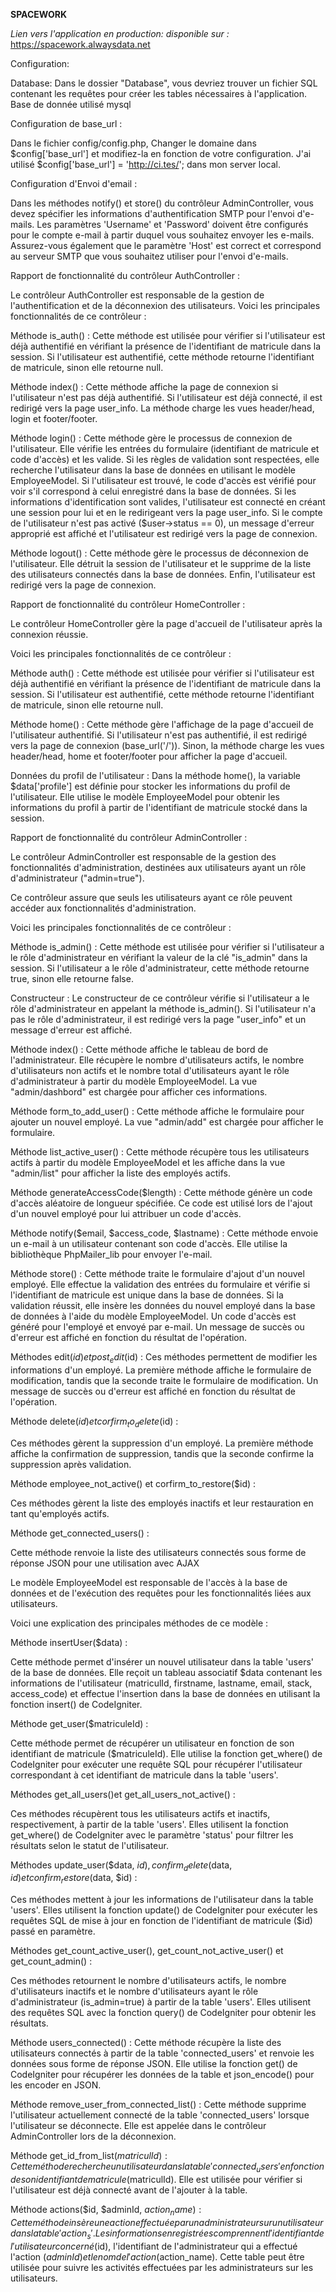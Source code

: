 **SPACEWORK**





*Lien vers l'application en production: disponible sur :* https://spacework.alwaysdata.net


Configuration:


Database:
Dans le dossier "Database", vous devriez trouver un fichier SQL contenant les requêtes pour créer les tables nécessaires à l'application. 
Base de donnée utilisé mysql

Configuration de base_url :

Dans le fichier config/config.php, Changer le domaine dans $config['base_url'] et modifiez-la en fonction de votre configuration.
J'ai utilisé $config['base_url'] = 'http://ci.tes/'; dans mon server local.

Configuration d'Envoi d'email :

Dans les méthodes notify() et store() du contrôleur AdminController, 
vous devez spécifier les informations d'authentification SMTP pour l'envoi d'e-mails. Les paramètres 'Username' et 'Password' doivent être configurés pour le compte e-mail à partir duquel vous souhaitez envoyer les e-mails. 
Assurez-vous également que le paramètre 'Host' est correct et correspond au serveur SMTP que vous souhaitez utiliser pour l'envoi d'e-mails.





Rapport de fonctionnalité du contrôleur AuthController :

Le contrôleur AuthController est responsable de la gestion de l'authentification et de la déconnexion des utilisateurs.
 Voici les principales fonctionnalités de ce contrôleur :

Méthode is_auth() : 
Cette méthode est utilisée pour vérifier si l'utilisateur est déjà authentifié en vérifiant la présence de l'identifiant de matricule dans la session. 
Si l'utilisateur est authentifié, cette méthode retourne l'identifiant de matricule, sinon elle retourne null.

Méthode index() : 
Cette méthode affiche la page de connexion si l'utilisateur n'est pas déjà authentifié. Si l'utilisateur est déjà connecté, 
il est redirigé vers la page user_info. La méthode charge les vues header/head, login et footer/footer.

Méthode login() : 
Cette méthode gère le processus de connexion de l'utilisateur. Elle vérifie les entrées du formulaire (identifiant de matricule et code d'accès) et les valide.
Si les règles de validation sont respectées, elle recherche l'utilisateur dans la base de données en utilisant le modèle EmployeeModel. Si l'utilisateur est trouvé, le code d'accès est vérifié pour voir s'il correspond à celui enregistré dans la base de données. 
Si les informations d'identification sont valides, l'utilisateur est connecté en créant une session pour lui et en le redirigeant vers la page user_info. Si le compte de l'utilisateur n'est pas activé ($user->status == 0), un message d'erreur approprié est affiché et l'utilisateur est redirigé vers la page de connexion.

Méthode logout() : 
Cette méthode gère le processus de déconnexion de l'utilisateur. Elle détruit la session de l'utilisateur et le supprime de la liste des utilisateurs connectés dans la base de données.
 Enfin, l'utilisateur est redirigé vers la page de connexion.




Rapport de fonctionnalité du contrôleur HomeController :

Le contrôleur HomeController gère la page d'accueil de l'utilisateur après la connexion réussie. 


Voici les principales fonctionnalités de ce contrôleur :

Méthode auth() : 
Cette méthode est utilisée pour vérifier si l'utilisateur est déjà authentifié en vérifiant la présence de l'identifiant de matricule dans la session. 
Si l'utilisateur est authentifié, cette méthode retourne l'identifiant de matricule, sinon elle retourne null.

Méthode home() : 
Cette méthode gère l'affichage de la page d'accueil de l'utilisateur authentifié. Si l'utilisateur n'est pas authentifié, 
il est redirigé vers la page de connexion (base_url('/')). Sinon, la méthode charge les vues header/head, home et footer/footer pour afficher la page d'accueil.

Données du profil de l'utilisateur : 
Dans la méthode home(), la variable $data['profile'] est définie pour stocker les informations du profil de l'utilisateur. 
Elle utilise le modèle EmployeeModel pour obtenir les informations du profil à partir de l'identifiant de matricule stocké dans la session.



Rapport de fonctionnalité du contrôleur AdminController :

Le contrôleur AdminController est responsable de la gestion des fonctionnalités d'administration, destinées aux utilisateurs ayant un rôle d'administrateur ("admin=true"). 

Ce contrôleur assure que seuls les utilisateurs ayant ce rôle peuvent accéder aux fonctionnalités d'administration.

 Voici les principales fonctionnalités de ce contrôleur :

Méthode is_admin() : 
Cette méthode est utilisée pour vérifier si l'utilisateur a le rôle d'administrateur en vérifiant la valeur de la clé "is_admin" dans la session. 
Si l'utilisateur a le rôle d'administrateur, cette méthode retourne true, sinon elle retourne false.

Constructeur :
 Le constructeur de ce contrôleur vérifie si l'utilisateur a le rôle d'administrateur en appelant la méthode is_admin(). 
 Si l'utilisateur n'a pas le rôle d'administrateur, il est redirigé vers la page "user_info" et un message d'erreur est affiché.

Méthode index() : 
Cette méthode affiche le tableau de bord de l'administrateur. 
Elle récupère le nombre d'utilisateurs actifs, le nombre d'utilisateurs non actifs et le nombre total d'utilisateurs ayant le rôle d'administrateur à partir du modèle EmployeeModel. 
La vue "admin/dashbord" est chargée pour afficher ces informations.

Méthode form_to_add_user()
 : Cette méthode affiche le formulaire pour ajouter un nouvel employé. 
 La vue "admin/add" est chargée pour afficher le formulaire.

Méthode list_active_user() : 
Cette méthode récupère tous les utilisateurs actifs à partir du modèle EmployeeModel et les affiche dans la vue "admin/list" pour afficher la liste des employés actifs.

Méthode generateAccessCode($length) : 
Cette méthode génère un code d'accès aléatoire de longueur spécifiée. 
Ce code est utilisé lors de l'ajout d'un nouvel employé pour lui attribuer un code d'accès.

Méthode notify($email, $access_code, $lastname) :
 Cette méthode envoie un e-mail à un utilisateur contenant son code d'accès. 
 Elle utilise la bibliothèque PhpMailer_lib pour envoyer l'e-mail.

Méthode store() : 
Cette méthode traite le formulaire d'ajout d'un nouvel employé.
 Elle effectue la validation des entrées du formulaire et vérifie si l'identifiant de matricule est unique dans la base de données. 
 Si la validation réussit, elle insère les données du nouvel employé dans la base de données à l'aide du modèle EmployeeModel. 
 Un code d'accès est généré pour l'employé et envoyé par e-mail. 
 Un message de succès ou d'erreur est affiché en fonction du résultat de l'opération.

Méthodes edit($id) et post_edit($id) : 
Ces méthodes permettent de modifier les informations d'un employé. 
La première méthode affiche le formulaire de modification, tandis que la seconde traite le formulaire de modification. 
Un message de succès ou d'erreur est affiché en fonction du résultat de l'opération.

Méthode delete($id) et corfirm_to_delete($id) : 

Ces méthodes gèrent la suppression d'un employé.
 La première méthode affiche la confirmation de suppression, tandis que la seconde confirme la suppression après validation.

Méthode employee_not_active() et corfirm_to_restore($id) : 

Ces méthodes gèrent la liste des employés inactifs et leur restauration en tant qu'employés actifs.

Méthode get_connected_users() :

 Cette méthode renvoie la liste des utilisateurs connectés sous forme de réponse JSON pour une utilisation avec AJAX



Le modèle EmployeeModel est responsable de l'accès à la base de données et de l'exécution des requêtes pour les fonctionnalités liées aux utilisateurs. 

Voici une explication des principales méthodes de ce modèle :

Méthode insertUser($data) : 

Cette méthode permet d'insérer un nouvel utilisateur dans la table 'users' de la base de données. 
Elle reçoit un tableau associatif $data contenant les informations de l'utilisateur (matriculId, firstname, lastname, email, stack, access_code) et effectue l'insertion dans la base de données en utilisant la fonction insert() de CodeIgniter.

Méthode get_user($matriculeId) :

 Cette méthode permet de récupérer un utilisateur en fonction de son identifiant de matricule ($matriculeId).
 Elle utilise la fonction get_where() de CodeIgniter pour exécuter une requête SQL pour récupérer l'utilisateur correspondant à cet identifiant de matricule dans la table 'users'.

Méthodes get_all_users()et get_all_users_not_active() :

 Ces méthodes récupèrent tous les utilisateurs actifs et inactifs, respectivement, à partir de la table 'users'.
 Elles utilisent la fonction get_where() de CodeIgniter avec le paramètre 'status' pour filtrer les résultats selon le statut de l'utilisateur.

Méthodes update_user($data, $id), confirm_delete($data, $id) et confirm_restore($data, $id) : 

Ces méthodes mettent à jour les informations de l'utilisateur dans la table 'users'.
 Elles utilisent la fonction update() de CodeIgniter pour exécuter les requêtes SQL de mise à jour en fonction de l'identifiant de matricule ($id) passé en paramètre.

Méthodes get_count_active_user(), get_count_not_active_user() et get_count_admin() : 

Ces méthodes retournent le nombre d'utilisateurs actifs, le nombre d'utilisateurs inactifs et 
le nombre d'utilisateurs ayant le rôle d'administrateur (is_admin=true) à partir de la table 'users'. Elles utilisent 
des requêtes SQL avec la fonction query() de CodeIgniter pour obtenir les résultats.

Méthode users_connected() : 
Cette méthode récupère la liste des utilisateurs connectés à partir de la table 'connected_users' et renvoie les données sous forme de réponse JSON.
 Elle utilise la fonction get() de CodeIgniter pour récupérer les données de la table et json_encode() pour les encoder en JSON.

Méthode remove_user_from_connected_list() : 
Cette méthode supprime l'utilisateur actuellement connecté de la table 'connected_users' lorsque l'utilisateur se déconnecte.
 Elle est appelée dans le contrôleur AdminController lors de la déconnexion.

Méthode get_id_from_list($matriculId) : 
Cette méthode recherche un utilisateur dans la table 'connected_users' en fonction de son identifiant de matricule ($matriculId). 
Elle est utilisée pour vérifier si l'utilisateur est déjà connecté avant de l'ajouter à la table.

Méthode actions($id, $adminId, $action_name) : 
Cette méthode insère une action effectuée par un administrateur sur un utilisateur dans la table 'action_s'. 
Les informations enregistrées comprennent l'identifiant de l'utilisateur concerné ($id), l'identifiant de l'administrateur qui a effectué l'action ($adminId) et le nom de l'action ($action_name). 
Cette table peut être utilisée pour suivre les activités effectuées par les administrateurs sur les utilisateurs.

